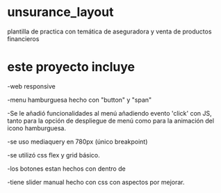 # unsurance_layout
plantilla de practica con temática de aseguradora y venta de productos financieros

# este proyecto incluye
-web responsive

-menu hamburguesa hecho con "button" y "span"

-Se le añadió funcionalidades al menú añadiendo evento 'click' con JS, tanto para la opción de despliegue de menú como para la animación del icono hamburguesa.

-se uso mediaquery en 780px (único breakpoint)

-se utilizó css flex y grid básico.

-los botones estan hechos con <a> dentro de <div>

-tiene slider manual hecho con css con aspectos por mejorar.


